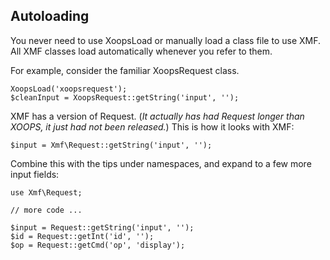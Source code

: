 ## Autoloading

You never need to use XoopsLoad or manually load a class file to use XMF. All XMF classes load automatically
whenever you refer to them.

For example, consider the familiar XoopsRequest class.

```
XoopsLoad('xoopsrequest');
$cleanInput = XoopsRequest::getString('input', '');
```

XMF has a version of Request. (*It actually has had Request longer than XOOPS, it just had not been released.*)
This is how it looks with XMF:

```
$input = Xmf\Request::getString('input', '');
```

Combine this with the tips under namespaces, and expand to a few more input fields:

```
use Xmf\Request;

// more code ...

$input = Request::getString('input', '');
$id = Request::getInt('id', '');
$op = Request::getCmd('op', 'display');
```


